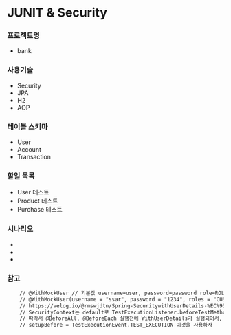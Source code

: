 # JUNIT & Security

### 프로젝트명
- bank

### 사용기술
- Security
- JPA
- H2
- AOP

### 테이블 스키마
- User 
- Account
- Transaction

### 할일 목록
- User 테스트
- Product 테스트
- Purchase 테스트

### 시나리오
- 
-
-

### 참고
```txt
    // @WithMockUser // 기본값 username=user, password=password role=ROLE_USER
    // @WithMockUser(username = "ssar", password = "1234", roles = "CUSTOMER")
    // https://velog.io/@rmswjdtn/Spring-SecuritywithUserDetails-%EC%95%8C%EC%95%84%EB%B3%B4%EA%B8%B0
    // SecurityContext는 default로 TestExecutionListener.beforeTestMethod로 설정이 되어있습니다.
    // 따라서 @BeforeAll, @BeforeEach 실행전에 WithUserDetails가 실행되어서, DB에 User가 생기기전에 실행됨
    // setupBefore = TestExecutionEvent.TEST_EXECUTION 이것을 사용하자
```